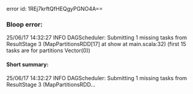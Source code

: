 error id: 1REj7krftQfHEQgyPGNO4A==
### Bloop error:

25/06/17 14:32:27 INFO DAGScheduler: Submitting 1 missing tasks from ResultStage 3 (MapPartitionsRDD[17] at show at main.scala:32) (first 15 tasks are for partitions Vector(0))
#### Short summary: 

25/06/17 14:32:27 INFO DAGScheduler: Submitting 1 missing tasks from ResultStage 3 (MapPartitionsRDD...